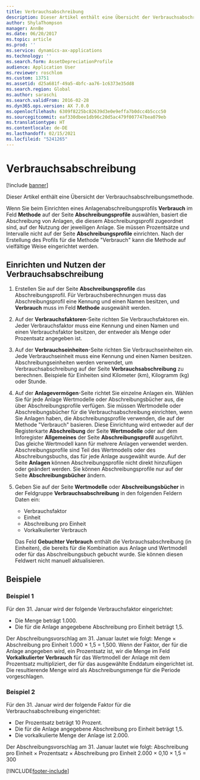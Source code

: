```yaml
---
title: Verbrauchsabschreibung
description: Dieser Artikel enthält eine Übersicht der Verbrauchsabschreibungsmethode.
author: ShylaThompson
manager: AnnBe
ms.date: 06/20/2017
ms.topic: article
ms.prod: ''
ms.service: dynamics-ax-applications
ms.technology: ''
ms.search.form: AssetDepreciationProfile
audience: Application User
ms.reviewer: roschlom
ms.custom: 13751
ms.assetid: d25a681f-49a5-4bfc-aa76-1c6373e35dd8
ms.search.region: Global
ms.author: saraschi
ms.search.validFrom: 2016-02-28
ms.dyn365.ops.version: AX 7.0.0
ms.openlocfilehash: 6309f8225bc82639d3e0e9effa7b0dcc4b5ccc50
ms.sourcegitcommit: eaf330dbee1db96c20d5ac479f007747bea079eb
ms.translationtype: HT
ms.contentlocale: de-DE
ms.lasthandoff: 02/15/2021
ms.locfileid: "5241265"
---
```

# <a name="consumption-depreciation"></a>Verbrauchsabschreibung

[!include [banner](../includes/banner.md)]

Dieser Artikel enthält eine Übersicht der Verbrauchsabschreibungsmethode.

Wenn Sie beim Einrichten eines Anlagenabschreibungsprofils **Verbrauch** im Feld **Methode** auf der Seite **Abschreibungsprofile** auswählen, basiert die Abschreibung von Anlagen, die diesem Abschreibungsprofil zugeordnet sind, auf der Nutzung der jeweiligen Anlage. Sie müssen Prozentsätze und Intervalle nicht auf der Seite **Abschreibungsprofile** einrichten. Nach der Erstellung des Profils für die Methode "Verbrauch" kann die Methode auf vielfältige Weise eingerichtet werden.

## <a name="set-up-and-use-consumption-depreciation"></a>Einrichten und Nutzen der Verbrauchsabschreibung
1.  Erstellen Sie auf der Seite **Abschreibungsprofile** das Abschreibungsprofil. Für Verbrauchsberechnungen muss das Abschreibungsprofil eine Kennung und einen Namen besitzen, und **Verbrauch** muss im Feld **Methode** ausgewählt werden.
2.  Auf der **Verbrauchsfaktoren**-Seite richten Sie Verbrauchsfaktoren ein. Jeder Verbrauchsfaktor muss eine Kennung und einen Namen und einen Verbrauchsfaktor besitzen, der entweder als Menge oder Prozentsatz angegeben ist.
3.  Auf der **Verbrauchseinheiten**-Seite richten Sie Verbrauchseinheiten ein. Jede Verbrauchseinheit muss eine Kennung und einen Namen besitzen. Abschreibungseinheiten werden verwendet, um Verbrauchsabschreibung auf der Seite **Verbrauchsabschreibung** zu berechnen. Beispiele für Einheiten sind Kilometer (km), Kilogramm (kg) oder Stunde.
4.  Auf der **Anlagevermögen**-Seite richtet Sie einzelne Anlagen ein. Wählen Sie für jede Anlage Wertmodelle oder Abschreibungsbücher aus, die über Abschreibungsprofile verfügen. Sie müssen Wertmodelle oder Abschreibungsbücher für die Verbrauchsabschreibung einrichten, wenn Sie Anlagen haben, die Abschreibungsprofile verwenden, die auf der Methode "Verbrauch" basieren. Diese Einrichtung wird entweder auf der Registerkarte **Abschreibung** der Seite **Wertmodelle** oder auf dem Inforegister **Allgemeines** der Seite **Abschreibungsprofil** ausgeführt. Das gleiche Wertmodell kann für mehrere Anlagen verwendet werden. Abschreibungsprofile sind Teil des Wertmodells oder des Abschreibungsbuchs, das für jede Anlage ausgewählt wurde. Auf der Seite **Anlagen** können Abschreibungsprofile nicht direkt hinzufügen oder geändert werden. Sie können Abschreibungsprofile nur auf der Seite **Abschreibungsbücher** ändern.
5.  Geben Sie auf der Seite **Wertmodelle** oder **Abschreibungsbücher** in der Feldgruppe **Verbrauchsabschreibung** in den folgenden Feldern Daten ein:
    -   Verbrauchsfaktor
    -   Einheit
    -   Abschreibung pro Einheit
    -   Vorkalkulierter Verbrauch

    Das Feld **Gebuchter Verbrauch** enthält die Verbrauchsabschreibung (in Einheiten), die bereits für die Kombination aus Anlage und Wertmodell oder für das Abschreibungsbuch gebucht wurde. Sie können diesen Feldwert nicht manuell aktualisieren.

## <a name="examples"></a>Beispiele
### <a name="example-1"></a>Beispiel 1

Für den 31. Januar wird der folgende Verbrauchsfaktor eingerichtet:

-   Die Menge beträgt 1.000.
-   Die für die Anlage angegebene Abschreibung pro Einheit beträgt 1,5.

Der Abschreibungsvorschlag am 31. Januar lautet wie folgt: Menge × Abschreibung pro Einheit 1.000 × 1,5 = 1,500. Wenn der Faktor, der für die Anlage angegeben wird, ein Prozentsatz ist, wir die Menge im Feld **Vorkalkulierter Verbrauch** für das Wertmodell der Anlage mit dem Prozentsatz multipliziert, der für das ausgewählte Enddatum eingerichtet ist. Die resultierende Menge wird als Abschreibungsmenge für die Periode vorgeschlagen.

### <a name="example-2"></a>Beispiel 2

Für den 31. Januar wird der folgende Faktor für die Verbrauchsabschreibung eingerichtet:

-   Der Prozentsatz beträgt 10 Prozent.
-   Die für die Anlage angegebene Abschreibung pro Einheit beträgt 1,5.
-   Die vorkalkulierte Menge der Anlage ist 2.000.

Der Abschreibungsvorschlag am 31. Januar lautet wie folgt: Abschreibung pro Einheit × Prozentsatz × Abschreibung pro Einheit 2.000 × 0,10 × 1,5 = 300





[!INCLUDE[footer-include](../../includes/footer-banner.md)]